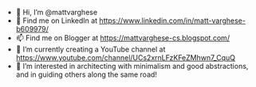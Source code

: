 - 👋 Hi, I’m @mattvarghese
- 👀 Find me on LinkedIn at https://www.linkedin.com/in/matt-varghese-b609979/
- 📫 Find me on Blogger at https://mattvarghese-cs.blogspot.com/
- 🌱 I’m currently creating a YouTube channel at https://www.youtube.com/channel/UCs2xrnLFzKFeZMhwn7_CquQ
- 💞️ I’m interested in architecting with minimalism and good abstractions, and in guiding others along the same road!

<!---
mattvarghese/mattvarghese is a ✨ special ✨ repository because its `README.md` (this file) appears on your GitHub profile.
You can click the Preview link to take a look at your changes.
--->
